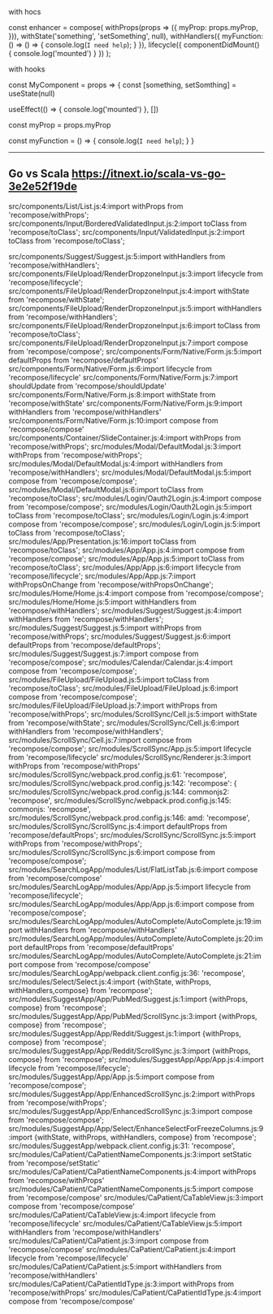 with hocs

const enhancer = compose(
  withProps(props => ({
    myProp: props.myProp,
  })),
  withState('something', 'setSomething', null),
  withHandlers({
    myFunction: () => () => {
      console.log(`I need help`);
    }
  }),
  lifecycle({
    componentDidMount() {
      console.log('mounted')
    }
  })
);

with hooks

const MyComponent = props => {
  const [something, setSomthing] = useState(null)

  useEffect(() => {
    console.log('mounted')
  }, [])

  const myProp = props.myProp

  const myFunction = () => {
    console.log(`I need help`);
  }
}

---------------------------------------------------------------------------------------------------
Go vs Scala
https://itnext.io/scala-vs-go-3e2e52f19de
---------------------------------------------------------------------------------------------------

src/components/List/List.js:4:import withProps from 'recompose/withProps';
src/components/Input/BorderedValidatedInput.js:2:import toClass from 'recompose/toClass';
src/components/Input/ValidatedInput.js:2:import toClass from 'recompose/toClass';

src/components/Suggest/Suggest.js:5:import withHandlers from 'recompose/withHandlers';
src/components/FileUpload/RenderDropzoneInput.js:3:import lifecycle from 'recompose/lifecycle';
src/components/FileUpload/RenderDropzoneInput.js:4:import withState from 'recompose/withState';
src/components/FileUpload/RenderDropzoneInput.js:5:import withHandlers from 'recompose/withHandlers';
src/components/FileUpload/RenderDropzoneInput.js:6:import toClass from 'recompose/toClass';
src/components/FileUpload/RenderDropzoneInput.js:7:import compose from 'recompose/compose';
src/components/Form/Native/Form.js:5:import defaultProps from 'recompose/defaultProps'
src/components/Form/Native/Form.js:6:import lifecycle from 'recompose/lifecycle'
src/components/Form/Native/Form.js:7:import shouldUpdate from 'recompose/shouldUpdate'
src/components/Form/Native/Form.js:8:import withState from 'recompose/withState'
src/components/Form/Native/Form.js:9:import withHandlers from 'recompose/withHandlers'
src/components/Form/Native/Form.js:10:import compose from 'recompose/compose'
src/components/Container/SlideContainer.js:4:import withProps from 'recompose/withProps';
src/modules/Modal/DefaultModal.js:3:import withProps from 'recompose/withProps';
src/modules/Modal/DefaultModal.js:4:import withHandlers from 'recompose/withHandlers';
src/modules/Modal/DefaultModal.js:5:import compose from 'recompose/compose';
src/modules/Modal/DefaultModal.js:6:import toClass from 'recompose/toClass';
src/modules/Login/Oauth2Login.js:4:import compose from 'recompose/compose';
src/modules/Login/Oauth2Login.js:5:import toClass from 'recompose/toClass';
src/modules/Login/Login.js:4:import compose from 'recompose/compose';
src/modules/Login/Login.js:5:import toClass from 'recompose/toClass';
src/modules/App/Presentation.js:16:import toClass from 'recompose/toClass';
src/modules/App/App.js:4:import compose from 'recompose/compose';
src/modules/App/App.js:5:import toClass from 'recompose/toClass';
src/modules/App/App.js:6:import lifecycle from 'recompose/lifecycle';
src/modules/App/App.js:7:import withPropsOnChange from 'recompose/withPropsOnChange';
src/modules/Home/Home.js:4:import compose from 'recompose/compose';
src/modules/Home/Home.js:5:import withHandlers from 'recompose/withHandlers';
src/modules/Suggest/Suggest.js:4:import withHandlers from 'recompose/withHandlers';
src/modules/Suggest/Suggest.js:5:import withProps from 'recompose/withProps';
src/modules/Suggest/Suggest.js:6:import defaultProps from 'recompose/defaultProps';
src/modules/Suggest/Suggest.js:7:import compose from 'recompose/compose';
src/modules/Calendar/Calendar.js:4:import compose from 'recompose/compose';
src/modules/FileUpload/FileUpload.js:5:import toClass from 'recompose/toClass';
src/modules/FileUpload/FileUpload.js:6:import compose from 'recompose/compose';
src/modules/FileUpload/FileUpload.js:7:import withProps from 'recompose/withProps';
src/modules/ScrollSync/Cell.js:5:import withState from 'recompose/withState';
src/modules/ScrollSync/Cell.js:6:import withHandlers from 'recompose/withHandlers';
src/modules/ScrollSync/Cell.js:7:import compose from 'recompose/compose';
src/modules/ScrollSync/App.js:5:import lifecycle from 'recompose/lifecycle'
src/modules/ScrollSync/Renderer.js:3:import withProps from 'recompose/withProps'
src/modules/ScrollSync/webpack.prod.config.js:61:      'recompose',
src/modules/ScrollSync/webpack.prod.config.js:142:    'recompose': {
src/modules/ScrollSync/webpack.prod.config.js:144:      commonjs2: 'recompose',
src/modules/ScrollSync/webpack.prod.config.js:145:      commonjs: 'recompose',
src/modules/ScrollSync/webpack.prod.config.js:146:      amd: 'recompose',
src/modules/ScrollSync/ScrollSync.js:4:import defaultProps from 'recompose/defaultProps';
src/modules/ScrollSync/ScrollSync.js:5:import withProps from 'recompose/withProps';
src/modules/ScrollSync/ScrollSync.js:6:import compose from 'recompose/compose';
src/modules/SearchLogApp/modules/List/FlatListTab.js:6:import compose from 'recompose/compose'
src/modules/SearchLogApp/modules/App/App.js:5:import lifecycle from 'recompose/lifecycle';
src/modules/SearchLogApp/modules/App/App.js:6:import compose from 'recompose/compose';
src/modules/SearchLogApp/modules/AutoComplete/AutoComplete.js:19:import withHandlers from 'recompose/withHandlers'
src/modules/SearchLogApp/modules/AutoComplete/AutoComplete.js:20:import defaultProps from 'recompose/defaultProps'
src/modules/SearchLogApp/modules/AutoComplete/AutoComplete.js:21:import compose from 'recompose/compose'
src/modules/SearchLogApp/webpack.client.config.js:36:      'recompose',
src/modules/Select/Select.js:4:import {withState, withProps, withHandlers,compose} from 'recompose';
src/modules/SuggestApp/App/PubMed/Suggest.js:1:import {withProps, compose} from 'recompose';
src/modules/SuggestApp/App/PubMed/ScrollSync.js:3:import {withProps, compose} from 'recompose';
src/modules/SuggestApp/App/Reddit/Suggest.js:1:import {withProps, compose} from 'recompose';
src/modules/SuggestApp/App/Reddit/ScrollSync.js:3:import {withProps, compose} from 'recompose';
src/modules/SuggestApp/App/App.js:4:import lifecycle from 'recompose/lifecycle';
src/modules/SuggestApp/App/App.js:5:import compose from 'recompose/compose';
src/modules/SuggestApp/App/EnhancedScrollSync.js:2:import withProps from 'recompose/withProps';
src/modules/SuggestApp/App/EnhancedScrollSync.js:3:import compose from 'recompose/compose';
src/modules/SuggestApp/App/Select/EnhanceSelectForFreezeColumns.js:9:import {withState, withProps, withHandlers, compose} from 'recompose';
src/modules/SuggestApp/webpack.client.config.js:31:      'recompose',
src/modules/CaPatient/CaPatientNameComponents.js:3:import setStatic from 'recompose/setStatic'
src/modules/CaPatient/CaPatientNameComponents.js:4:import withProps from 'recompose/withProps'
src/modules/CaPatient/CaPatientNameComponents.js:5:import compose from 'recompose/compose'
src/modules/CaPatient/CaTableView.js:3:import compose from 'recompose/compose'
src/modules/CaPatient/CaTableView.js:4:import lifecycle from 'recompose/lifecycle'
src/modules/CaPatient/CaTableView.js:5:import withHandlers from 'recompose/withHandlers'
src/modules/CaPatient/CaPatient.js:3:import compose from 'recompose/compose'
src/modules/CaPatient/CaPatient.js:4:import lifecycle from 'recompose/lifecycle'
src/modules/CaPatient/CaPatient.js:5:import withHandlers from 'recompose/withHandlers'
src/modules/CaPatient/CaPatientIdType.js:3:import withProps from 'recompose/withProps'
src/modules/CaPatient/CaPatientIdType.js:4:import compose from 'recompose/compose'
